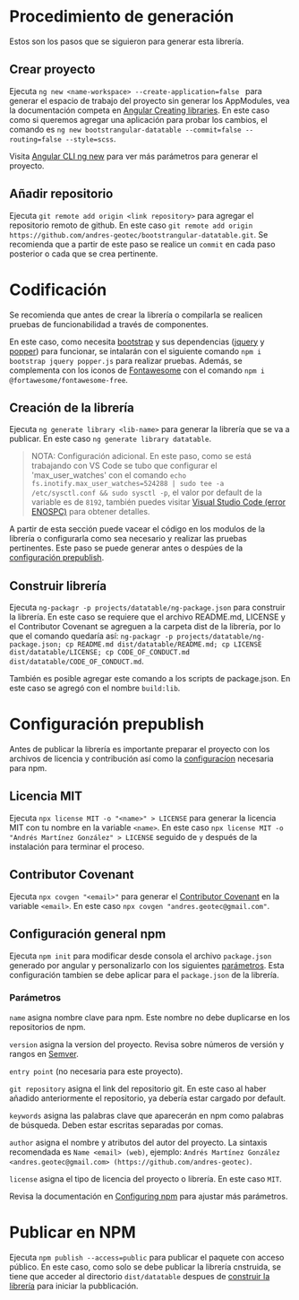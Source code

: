 # Procedimiento de generación

Estos son los pasos que se siguieron para generar esta librería.

## Crear proyecto

Ejecuta `ng new <name-workspace> --create-application=false ` para generar el espacio de trabajo del proyecto sin generar los AppModules, vea la documentación competa en [Angular Creating libraries](https://angular.io/guide/creating-libraries). En este caso como si queremos agregar una aplicación para probar los cambios, el comando es `ng new bootstrangular-datatable --commit=false --routing=false --style=scss`.

Visita [Angular CLI ng new](https://angular.io/cli/new) para ver más parámetros para generar el proyecto.

## Añadir repositorio

Ejecuta `git remote add origin <link repository>` para agregar el repositorio remoto de github. En este caso `git remote add origin https://github.com/andres-geotec/bootstrangular-datatable.git`. Se recomienda que a partir de este paso se realice un `commit` en cada paso posterior o cada que se crea pertinente.


# Codificación

Se recomienda que antes de crear la librería o compilarla se realicen pruebas de funcionabilidad a través de componentes.

En este caso, como necesita [bootstrap](https://www.npmjs.com/package/bootstrap) y sus dependencias ([jquery](https://www.npmjs.com/package/jquery) y [popper](https://www.npmjs.com/package/popper.js)) para funcionar, se intalarán con el siguiente comando `npm i bootstrap jquery popper.js` para realizar pruebas. Además, se complementa con los iconos de [Fontawesome](https://fontawesome.com/icons?d=gallery) con el comando `npm i @fortawesome/fontawesome-free`.

## Creación de la librería

Ejecuta `ng generate library <lib-name>` para generar la librería que se va a publicar. En este caso `ng generate library datatable`.

> NOTA: Configuración adicional. En este paso, como se está trabajando con VS Code se tubo que configurar el 'max_user_watches' con el comando `echo fs.inotify.max_user_watches=524288 | sudo tee -a /etc/sysctl.conf && sudo sysctl -p`, el valor por default de la variable es de `8192`, también puedes visitar [Visual Studio Code (error ENOSPC)](https://code.visualstudio.com/docs/setup/linux#_visual-studio-code-is-unable-to-watch-for-file-changes-in-this-large-workspace-error-enospc) para obtener detalles.

A partir de esta sección puede vacear el código en los modulos de la librería o configurarla como sea necesario y realizar las pruebas pertinentes. Este paso se puede generar antes o despúes de la [configuración prepublish](./PROCEDURES.md#configuración-prepublish).

## Construir librería

Ejecuta `ng-packagr -p projects/datatable/ng-package.json` para construir la librería. En este caso se requiere que el archivo README.md, LICENSE y el Contributor Covenant se agreguen a la carpeta dist de la librería, por lo que el comando quedaría así: `ng-packagr -p projects/datatable/ng-package.json; cp README.md dist/datatable/README.md; cp LICENSE dist/datatable/LICENSE; cp CODE_OF_CONDUCT.md dist/datatable/CODE_OF_CONDUCT.md`.

También es posible agregar este comando a los scripts de package.json. En este caso se agregó con el nombre `build:lib`.


# Configuración prepublish

Antes de publicar la librería es importante preparar el proyecto con los archivos de licencia y contribución así como la [configuracíon](./PROCEDURES.md#configuración-general-npm) necesaria para npm.

## Licencia MIT

Ejecuta `npx license MIT -o "<name>" > LICENSE` para generar la licencia MIT con tu nombre en la variable `<name>`. En este caso `npx license MIT -o "Andrés Martínez González" > LICENSE` seguido de `y` después de la instalación para terminar el proceso.

## Contributor Covenant

Ejecuta `npx covgen "<email>"` para generar el [Contributor Covenant](https://www.contributor-covenant.org/) en la variable `<email>`. En este caso `npx covgen "andres.geotec@gmail.com"`.

## Configuración general npm 

Ejecuta `npm init` para modificar desde consola el archivo `package.json` generado por angular y personalizarlo con los siguientes [parámetros](./PROCEDURES.md#parámetros). Esta configuración tambien se debe aplicar para el `package.json` de la librería.

### Parámetros

`name` asigna nombre clave para npm. Este nombre no debe duplicarse en los repositorios de npm.

`version` asigna la version del proyecto. Revisa sobre números de versión y rangos en [Semver](https://semver.org/).

`entry point` (no necesaria para este proyecto).

`git repository` asigna el link del repositorio git. En este caso al haber añadido anteriormente el repositorio, ya debería estar cargado por default.

`keywords` asigna las palabras clave que aparecerán en npm como palabras de búsqueda. Deben estar escritas separadas por comas.

`author` asigna el nombre y atributos del autor del proyecto. La sintaxis recomendada es `Name <email> (web)`, ejemplo: `Andrés Martínez González <andres.geotec@gmail.com> (https://github.com/andres-geotec)`.

`license` asigna el tipo de licencia del proyecto o librería. En este caso `MIT`.

Revisa la documentación en [Configuring npm](https://docs.npmjs.com/files/package.json) para ajustar más parámetros.


# Publicar en NPM

Ejecuta `npm publish --access=public` para publicar el paquete con acceso público. En este caso, como solo se debe publicar la librería cnstruida, se tiene que acceder al directorio `dist/datatable` despues de [construir la librería](./PROCEDURES.md#construir-librería) para iniciar la pubblicación.

